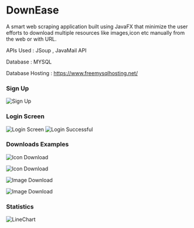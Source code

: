 # DownEase
A smart web scraping application built using JavaFX that minimize the user efforts to download multiple resources like images,icon etc manually from the web or with URL. 

APIs Used : JSoup , JavaMail API 

Database : MYSQL

Database Hosting : https://www.freemysqlhosting.net/
### Sign Up
![Sign Up](https://github.com/shubhamvishu/DownEase/blob/master/screenshots/IMG_3.JPG)
### Login Screen
![Login Screen](https://github.com/shubhamvishu/DownEase/blob/master/screenshots/IMG_1.JPG)
![Login Successful](https://github.com/shubhamvishu/DownEase/blob/master/screenshots/IMG_6.JPG) 
### Downloads Examples
![Icon Download](https://github.com/shubhamvishu/DownEase/blob/master/screenshots/IMG_11.JPG)

![Icon Download](https://github.com/shubhamvishu/DownEase/blob/master/screenshots/IMG_13.JPG)

![Image Download](https://github.com/shubhamvishu/DownEase/blob/master/screenshots/IMG_17.JPG)

![Image Download](https://github.com/shubhamvishu/DownEase/blob/master/screenshots/IMG_19.JPG)
### Statistics
![LineChart](https://github.com/shubhamvishu/DownEase/blob/master/screenshots/IMG_21.JPG)
